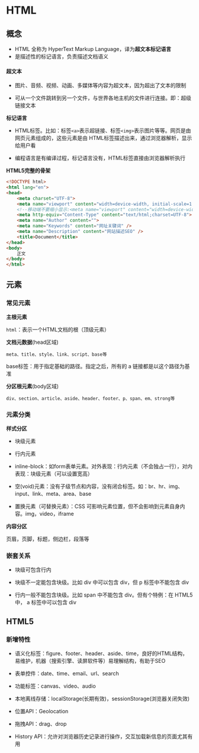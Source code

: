 # HTML

## 概念

- HTML 全称为 HyperText Markup Language，译为**超文本标记语言**
- 是描述性的标记语言，负责描述文档语义

#### 超文本

- 图片、音频、视频、动画、多媒体等内容为超文本，因为超出了文本的限制

- 可从一个文件跳转到另一个文件，与世界各地主机的文件进行连接。即：超级链接文本

**标记语言**

- HTML标签。比如：标签`<a>`表示超链接、标签`<img>`表示图片等等。网页是由网页元素组成的，这些元素是由 HTML标签描述出来，通过浏览器解析，显示给用户看

- 编程语言是有编译过程，标记语言没有，HTML标签直接由浏览器解析执行

**HTML5完整的骨架**

```html
<!DOCTYPE html>
<html lang="en">
<head>
    <meta charset="UTF-8">
    <meta name="viewport" content="width=device-width, initial-scale=1.0">
    <!--移动端不要缩小显示:<meta name="viewport" content="width=device-width, user-scalable=no, initial-scale=1.0, maximum-scale=1.0, minimum-scale=1.0">  -->
    <meta http-equiv="Content-Type" content="text/html;charset=UTF-8">
    <meta name="Author" content="">
    <meta name="Keywords" content="网址关键词" />
    <meta name="Description" content="网站描述SEO" />
    <title>Document</title>
</head>
<body>
    正文
</body>
</html>
```
## 元素

### 常见元素

**主根元素**

`html`：表示一个HTML文档的根（顶级元素）

**文档元数据**(head区域)

`meta、title、style、link、script、base等`

base标签：用于指定基础的路径。指定之后，所有的 a 链接都是以这个路径为基准

**分区根元素**(body区域)

`div、section、article、aside、header、footer、p、span、em、strong等`

### 元素分类

**样式分区**

- 块级元素

- 行内元素

- inline-block：如form表单元素。对外表现：行内元素（不会独占一行），对内表现：块级元素（可以设置宽高）

- 空(void)元素：没有子级节点和内容，没有闭合标签。如：br、hr、img、input、link、meta、area、base

- 置换元素（可替换元素）：CSS 可影响元素位置，但不会影响到元素自身内容。img，video，iframe

**内容分区**

页眉，页脚，标题，侧边栏，段落等

### 嵌套关系

- 块级可包含行内

- 块级不一定能包含块级。比如 div 中可以包含 div，但 p 标签中不能包含 div

- 行内一般不能包含块级。比如 span 中不能包含 div。但有个特例：在 HTML5 中， a 标签中可以包含 div

## HTML5
### 新增特性

- 语义化标签：figure、footer、header、aside、time，良好的HTML结构，易维护，机器（搜索引擎、读屏软件等）易理解结构，有助于SEO

- 表单控件：date、time、email、url、search

- 功能标签：canvas、video、audio

- 本地离线存储：localStorage(长期有效)，sessionStorage(浏览器关闭失效)

- 位置API：Geolocation

- 拖拽API：drag、drop

- History API：允许对浏览器历史记录进行操作，交互加载新信息的页面尤其有用

